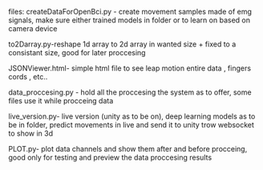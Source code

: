 files: 
createDataForOpenBci.py - create movement samples made of emg signals, make sure either trained models in folder or to learn on based on camera device

to2Darray.py-reshape 1d array to 2d array in wanted size + fixed to a  consistant size, good for later proccesing

JSONViewer.html- simple html file to see leap motion entire data , fingers cords , etc..

data_proccesing.py - hold all the proccesing the system as to offer, some files use it while procceing data 

live_version.py- live version (unity as to be on), deep learning models as to be in folder,  predict movements in live and send it to unity trow websocket to show in 3d

PLOT.py- plot data channels and show them after and before procceing, good only for testing and preview the data proccesing results 
